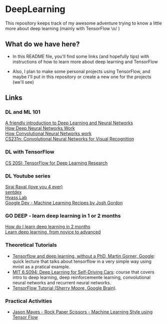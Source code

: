 # DeepLearning

This repository keeps track of my awesome adventure trying to know a little more about deep learning (mainly with TensorFlow \o/ )

## What do we have here?

* In this README file, you'll find some links (and hopefully tips) with instructions of how to learn more about deep learning and TensorFlow

* Also, I plan to make some personal projects using TensorFlow, and maybe I'll put in this repository or create a new one for the projects (we'll see)


## Links

### DL and ML 101

[A friendly introduction to Deep Learning and Neural Networks](https://www.youtube.com/watch?v=BR9h47Jtqyw)  
[How Deep Neural Networks Work](https://www.youtube.com/watch?v=ILsA4nyG7I0)  
[How Convolutional Neural Networks work](https://www.youtube.com/watch?v=FmpDIaiMIeA&t=1s)  
[CS231n: Convolutional Neural Networks for Visual Recognition](http://cs231n.github.io/)

### DL with TensorFlow
[CS 20SI: TensorFlow for Deep Learning Research](http://web.stanford.edu/class/cs20si/syllabus.html)  

### DL Youtube series

[Siraj Raval (love you 4 ever)](https://www.youtube.com/channel/UCWN3xxRkmTPmbKwht9FuE5A)  
[sentdex](https://www.youtube.com/channel/UCfzlCWGWYyIQ0aLC5w48gBQ)  
[Hvass Lab](https://www.youtube.com/user/hvasslabs/videos)  
[Google Dev - Machine Learning Recipes by Josh Gordon](https://www.youtube.com/watch?v=cKxRvEZd3Mw&index=7&list=PLOU2XLYxmsIIuiBfYad6rFYQU_jL2ryal)  

### GO DEEP - learn deep learning in 1 or 2 months

[How do I learn deep learning in 2 months](https://www.quora.com/How-do-I-learn-deep-learning-in-2-months)  
[Learn deep learning, from novice to advanced](https://www.commonlounge.com/discussion/81f5bbcfea4e44b9b2bd081d1ea536ac/main)  

### Theoretical Tutorials

* [Tensorflow and deep learning, without a PhD, Martin Gorner, Google](https://www.youtube.com/watch?v=sEciSlAClL8&t=2163s): quick lecture
      that talks about tensorflow in a very simple way using mnist as a pratical example.  
* [MIT 6.S094: Deep Learning for Self-Driving Cars](https://www.youtube.com/playlist?list=PLrAXtmErZgOeiKm4sgNOknGvNjby9efdf): course that covers intro to deep learning, deep reinforcemente learning, convolutional neural networks and recurrent neural networks.  
* [TensorFlow Tutorial (Sherry Moore, Google Brain)](https://www.youtube.com/watch?v=Ejec3ID_h0w).  

### Practical Activities
    
* [Jason Mayes - Rock Paper Scissors - Machine Learning Style using Tensor Flow](https://www.youtube.com/watch?v=mtRDNDqjUzM)

